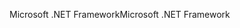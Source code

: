<span data-ttu-id="e79ee-101">Microsoft .NET Framework</span><span class="sxs-lookup"><span data-stu-id="e79ee-101">Microsoft .NET Framework</span></span>